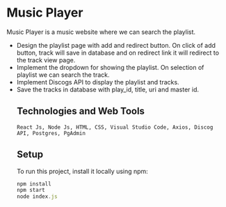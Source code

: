 # Music Player
   Music Player is a music website where we can search the playlist. 
 <ul>
  <li>
   Design the playlist page with add and redirect button. On click of add button, track will save in database and on redirect link it will redirect to the track view page.
 </li>
 <li>
  Implement the dropdown for showing the playlist. On selection of playlist we can search the track.
 </li>
 <li>
  Implement Discogs API to display the playlist and tracks.
 </li>
  <li>
  Save the tracks in database with play_id, title, uri and master id.
 </li>

## Technologies and Web Tools
    React Js, Node Js, HTML, CSS, Visual Studio Code, Axios, Discog API, Postgres, PgAdmin
 
## Setup
To run this project, install it locally using npm:
 
```jsx
npm install 
npm start
node index.js
```

